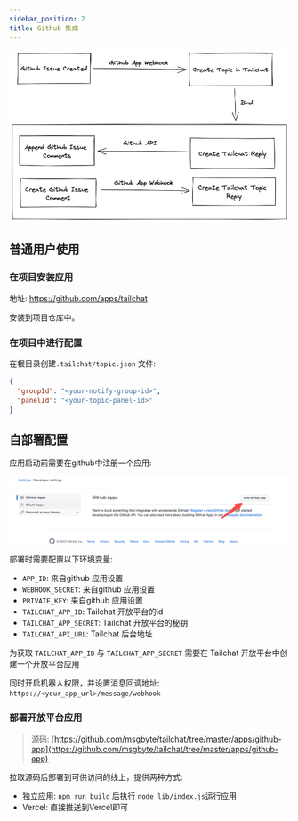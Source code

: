 ```yaml
---
sidebar_position: 2
title: Github 集成
---
```


![](./assets/github-integration.excalidraw.png)

## 普通用户使用

### 在项目安装应用

地址: https://github.com/apps/tailchat

安装到项目仓库中。

### 在项目中进行配置

在根目录创建`.tailchat/topic.json` 文件:
```json
{
  "groupId": "<your-notify-group-id>",
  "panelId": "<your-topic-panel-id>"
}
```

## 自部署配置


应用启动前需要在github中注册一个应用: 

![](./assets/github-new-app.png)

部署时需要配置以下环境变量:
- `APP_ID`: 来自github 应用设置
- `WEBHOOK_SECRET`: 来自github 应用设置
- `PRIVATE_KEY`: 来自github 应用设置
- `TAILCHAT_APP_ID`: Tailchat 开放平台的id
- `TAILCHAT_APP_SECRET`: Tailchat 开放平台的秘钥
- `TAILCHAT_API_URL`: Tailchat 后台地址

为获取 `TAILCHAT_APP_ID` 与 `TAILCHAT_APP_SECRET` 需要在 Tailchat 开放平台中创建一个开放平台应用

同时开启机器人权限，并设置消息回调地址: `https://<your_app_url>/message/webhook`

### 部署开放平台应用

> 源码: [https://github.com/msgbyte/tailchat/tree/master/apps/github-app](https://github.com/msgbyte/tailchat/tree/master/apps/github-app)

拉取源码后部署到可供访问的线上，提供两种方式:

- 独立应用: `npm run build` 后执行 `node lib/index.js`运行应用
- Vercel: 直接推送到Vercel即可
